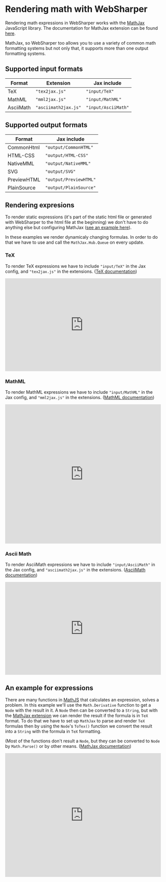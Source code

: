 # Rendering math with WebSharper

Rendering math expressions in WebSharper works with the [MathJax](https://www.mathjax.org/) JavaScript library. The documentation for MathJax extension can be found [here](https://github.com/intellifactory/websharper.mathjax/blob/master/doc/doc.md).

MathJax, so WebSharper too allows you to use a variety of common math formatting systems but not only that, it supports more than one output formatting systems.

## Supported input formats

| Format    | Extension           | Jax include         |
|-----------|---------------------|---------------------|
| TeX       | `"tex2jax.js"`      | `"input/TeX"`       |
| MathML    | `"mml2jax.js"`      | `"input/MathML"`    |
| AsciiMath | `"asciimath2jax.js"`| `"input/AsciiMath"` |


## Supported output formats

| Format      | Jax include            |
|-------------|------------------------| 
| CommonHtml  | `"output/CommonHTML"`  |
| HTML-CSS    | `"output/HTML-CSS"`    |
| NativeMML   | `"output/NativeMML"`   |
| SVG         | `"output/SVG"`         |
| PreviewHTML | `"output/PreviewHTML"` |
| PlainSource | `"output/PlainSource"` |

## Rendering expresions

To render static expressions (it's part of the static html file or generated with WebSharper to the html file at the beginning) we don't have to do anything else but configuring MathJax ([see an example here](https://github.com/intellifactory/websharper.mathjax/blob/master/doc/doc.md)).

In these examples we render dynamicaly changing formulas. In order to do that we have to use and call the `MathJax.Hub.Queue` on every update.

### TeX

To render TeX expressions we have to include `"input/TeX"` in the Jax config, and `"tex2jax.js"` in the extensions.
([TeX documentation](https://en.wikibooks.org/wiki/TeX/def))

<div style="width:100%;min-height:300px;position:relative"><iframe style="position:absolute;border:none;width:100%;height:100%" src="https://try.websharper.com/embed/setr/0000Dw"></iframe></div>

### MathML

To render MathML expressions we have to include `"input/MathML"` in the Jax config, and `"mml2jax.js"` in the extensions.
([MathML documentation](https://www.w3.org/TR/MathML/))

<div style="width:100%;min-height:450px;position:relative"><iframe style="position:absolute;border:none;width:100%;height:100%" src="https://try.websharper.com/embed/setr/0000Dv"></iframe></div>

### Ascii Math

To render AsciiMath expressions we have to include `"input/AsciiMath"` in the Jax config, and `"asciimath2jax.js"` in the extensions.
([AsciiMath documentation](http://asciimath.org/))

<div style="width:100%;min-height:300px;position:relative"><iframe style="position:absolute;border:none;width:100%;height:100%" src="https://try.websharper.com/embed/setr/0000Du"></iframe></div>

## An example for expressions

There are many functions in [MathJS](https://github.com/intellifactory/websharper.mathjs/blob/master/doc/doc.md) that calculates an expression, solves a problem. In this example we'll use the `Math.Derivative` function to get a `Node` with the result in it. A `Node` then can be converted to a `String`, but with the [MathJax extension](https://github.com/intellifactory/websharper.mathjax/blob/master/doc/doc.md) we can render the result if the formula is in `TeX` format. To do that we have to set up `MathJax` to parse and render `TeX` formulas then by using the `Node`'s `ToTex()` function we convert the result into a `String` with the formula in `TeX` formatting.

(Most of the functions don't result a `Node`, but they can be converted to `Node` by `Math.Parse()` or by other means. ([MathJax documentation](https://www.mathjax.org))

<div style="width:100%;min-height:400px;position:relative"><iframe style="position:absolute;border:none;width:100%;height:100%" src="https://try.websharper.com/embed/setr/0000E2"></iframe></div>
